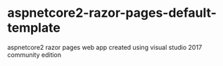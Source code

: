 # aspnetcore2-razor-pages-default-template
aspnetcore2 razor pages web app created using visual studio 2017 community edition
